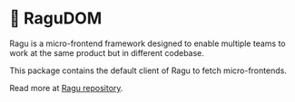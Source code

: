 # 🔪 RaguDOM

Ragu is a micro-frontend framework designed to enable multiple teams to
work at the same product but in different codebase.

This package contains the default client of Ragu to fetch micro-frontends.

Read more at [Ragu repository](https://github.com/carlosmaniero/ragu).

